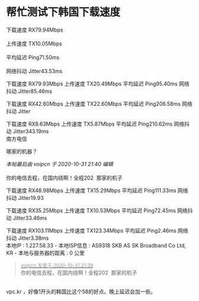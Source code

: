 # 帮忙测试下韩国下载速度


下载速度 RX79.94Mbps<br />
 <br />
上传速度 TX10.05Mbps<br />
<br />
平均延迟 Ping71.50ms<br />
<br />
网络抖动 Jitter43.53ms

下载速度 RX79.93Mbps 上传速度 TX20.49Mbps 平均延迟 Ping95.40ms 网络抖动 Jitter85.46ms

下载速度 RX42.60Mbps 上传速度 TX22.60Mbps 平均延迟 Ping206.58ms 网络抖动 Jitter

下载速度 RX8.63Mbps 上传速度 TX5.87Mbps 平均延迟 Ping210.62ms 网络抖动 Jitter343.19ms<br />
南方电信

哪家的机器？

<i class="pstatus"> 本帖最后由 voipcn 于 2020-10-31 21:40 编辑 </i><br />
<br />
你的电信去程，在国内绕啊！全程202&nbsp;&nbsp;那家的机子&nbsp;&nbsp;

下载速度 RX48.98Mbps 上传速度 TX15.29Mbps 平均延迟 Ping111.33ms 网络抖动 Jitter19.93

下载速度 RX35.25Mbps 上传速度 TX10.53Mbps 平均延迟 Ping72.45ms 网络抖动 Jitter33.46ms

下载速度 RX103.11Mbps 上传速度 TX123.34Mbps 平均延迟 Ping2.46ms 网络抖动 Jitter3.38ms<br />
本地IP : 1.227.58.33 - 本地ISP信息 : AS9318 SKB AS SK Broadband Co Ltd, KR - 本地与服务器的距离 : 0 公里

<div class="quote"><blockquote><font size="2"><a href="https://www.hostloc.com/forum.php?mod=redirect&amp;goto=findpost&amp;pid=9382672&amp;ptid=760718" target="_blank"><font color="#999999">voipcn 发表于 2020-10-31 21:38</font></a></font><br />
你的电信去程，在国内绕啊！全程202&nbsp;&nbsp;那家的机子</blockquote></div><br />
vpc.kr ，好像1开头的韩国比这个58的好点。晚上延迟会加一些。
